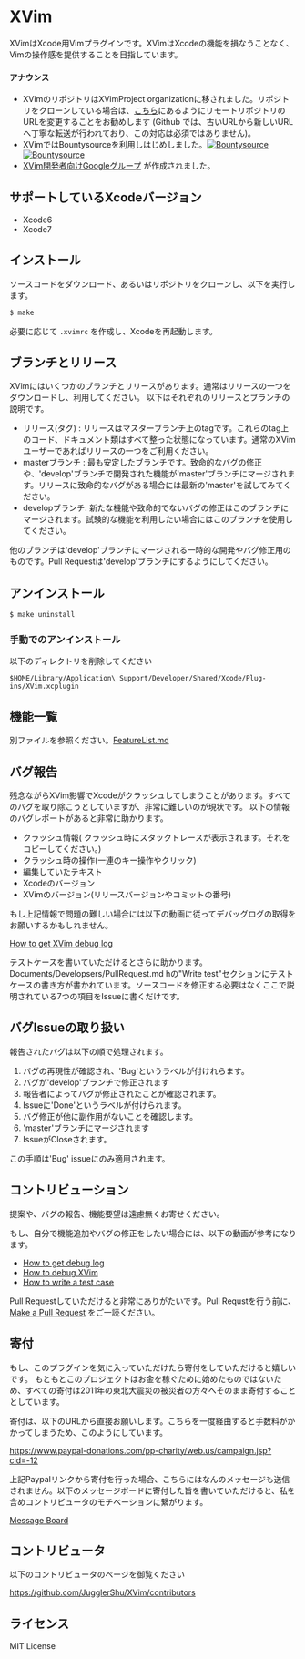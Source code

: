 # XVim
  XVimはXcode用Vimプラグインです。XVimはXcodeの機能を損なうことなく、Vimの操作感を提供することを目指しています。

#### アナウンス
  - XVimのリポジトリはXVimProject organizationに移されました。リポジトリをクローンしている場合は、[こちら][github-transferring]にあるようにリモートリポジトリのURLを変更することをお勧めします (Github では、古いURLから新しいURLへ丁寧な転送が行われており、この対応は必須ではありません)。
  - XVimではBountysourceを利用しはじめしました。[![Bountysource][bountysource-bouties-badge]][bountysource-bouties] [![Bountysource][bountysource-raised-badge]][bountysource-raised]
  - [XVim開発者向けGoogleグループ][google-group] が作成されました。

[github-transferring]: https://help.github.com/articles/transferring-a-repository/
[bountysource-bouties-badge]: https://www.bountysource.com/badge/team?team_id=918&style=bounties_posted
[bountysource-bouties]: https://www.bountysource.com/teams/xvim/bounties?utm_source=XVim&utm_medium=shield&utm_campaign=bounties_posted
[bountysource-raised-badge]: https://www.bountysource.com/badge/team?team_id=918&style=raised
[bountysource-raised]: https://www.bountysource.com/teams/xvim?utm_source=XVim&utm_medium=shield&utm_campaign=raised
[google-group]: https://groups.google.com/d/forum/xvim-developers

## サポートしているXcodeバージョン
  - Xcode6
  - Xcode7

## インストール
  ソースコードをダウンロード、あるいはリポジトリをクローンし、以下を実行します。

  ```bash
  $ make
  ```

  必要に応じて `.xvimrc` を作成し、Xcodeを再起動します。

## ブランチとリリース
 XVimにはいくつかのブランチとリリースがあります。通常はリリースの一つをダウンロードし、利用してください。
 以下はそれぞれのリリースとブランチの説明です。

 - リリース(タグ) : リリースはマスターブランチ上のtagです。これらのtag上のコード、ドキュメント類はすべて整った状態になっています。通常のXVimユーザーであればリリースの一つをご利用ください。
 - masterブランチ : 最も安定したブランチです。致命的なバグの修正や、'develop'ブランチで開発された機能が'master'ブランチにマージされます。リリースに致命的なバグがある場合には最新の'master'を試してみてください。
 - developブランチ: 新たな機能や致命的でないバグの修正はこのブランチにマージされます。試験的な機能を利用したい場合にはこのブランチを使用してください。

 他のブランチは'develop'ブランチにマージされる一時的な開発やバグ修正用のものです。Pull Requestは'develop'ブランチにするようにしてください。


## アンインストール
  ```bash
  $ make uninstall
  ```

### 手動でのアンインストール
  以下のディレクトリを削除してください

    $HOME/Library/Application\ Support/Developer/Shared/Xcode/Plug-ins/XVim.xcplugin

## 機能一覧
  別ファイルを参照ください。[FeatureList.md](Documents/Users/FeatureList.md)

## バグ報告
  残念ながらXVim影響でXcodeがクラッシュしてしまうことがあります。すべてのバグを取り除こうとしていますが、非常に難しいのが現状です。
  以下の情報のバグレポートがあると非常に助かります。

   * クラッシュ情報( クラッシュ時にスタックトレースが表示されます。それをコピーしてください。)
   * クラッシュ時の操作(一連のキー操作やクリック)
   * 編集していたテキスト
   * Xcodeのバージョン
   * XVimのバージョン(リリースバージョンやコミットの番号)
  
  もし上記情報で問題の難しい場合には以下の動画に従ってデバッグログの取得をお願いするかもしれません。
  
  [How to get XVim debug log](http://www.youtube.com/watch?v=50Bhu8setlc&feature=youtu.be)


  テストケースを書いていただけるとさらに助かります。Documents/Developsers/PullRequest.md hの"Write test"セクションにテストケースの書き方が書かれています。ソースコードを修正する必要はなくここで説明されている7つの項目をIssueに書くだけです。

## バグIssueの取り扱い

  報告されたバグは以下の順で処理されます。

  1. バグの再現性が確認され、'Bug'というラベルが付けれらます。
  2. バグが'develop'ブランチで修正されます
  3. 報告者によってバグが修正されたことが確認されます。
  4. Issueに'Done'というラベルが付けられます。
  5. バグ修正が他に副作用がないことを確認します。
  6. 'master'ブランチにマージされます
  7. IssueがCloseされます。

  この手順は'Bug' issueにのみ適用されます。


## コントリビューション
  提案や、バグの報告、機能要望は遠慮無くお寄せください。

  もし、自分で機能追加やバグの修正をしたい場合には、以下の動画が参考になります。
  
 - [How to get debug log](http://www.youtube.com/watch?v=50Bhu8setlc)
 - [How to debug XVim](http://www.youtube.com/watch?v=AbC6f86VW9A)
 - [How to write a test case](http://www.youtube.com/watch?v=kn-kkRTtRcE)

  Pull Requestしていただけると非常にありがたいです。Pull Requstを行う前に、[Make a Pull Request](Documents/Developers/PullRequest.md)
をご一読ください。

## 寄付
  もし、このプラグインを気に入っていただけたら寄付をしていただけると嬉しいです。
  もともとこのプロジェクトはお金を稼ぐために始めたものではないため、すべての寄付は2011年の東北大震災の被災者の方々へそのまま寄付することとしています。

  寄付は、以下のURLから直接お願いします。こちらを一度経由すると手数料がかかってしまうため、このようにしています。

  https://www.paypal-donations.com/pp-charity/web.us/campaign.jsp?cid=-12

  上記Paypalリンクから寄付を行った場合、こちらにはなんのメッセージも送信されません。以下のメッセージボードに寄付した旨を書いていただけると、私を含めコントリビュータのモチベーションに繋がります。

  [Message Board]( https://github.com/JugglerShu/XVim/wiki/Donation-messages-to-XVim )

## コントリビュータ
  以下のコントリビュータのページを御覧ください

  https://github.com/JugglerShu/XVim/contributors

## ライセンス
  MIT License

